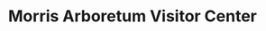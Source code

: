 ---
title: "Morris Arboretum Visitor Center"
url: /philadelphia/morris-arboretum-visitor-center/
shop: gift
---